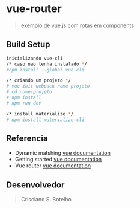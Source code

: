 # vue-router

> exemplo de vue.js com rotas em components

## Build Setup

``` bash
inicializando vue-cli
/* caso nao tenha instalado */
#npm install --global vue-cli

/* criando um projeto */
# vue init webpack nome-projeto
# cd nome-projeto
# npm install
# npm run dev

/* install materialize */
# npm install materialize-cli

```
## Referencia
* Dynamic matshing
	[vue documentation](https://router.vuejs.org/en/essentials/dynamic-matching.html)
* Getting started
	[vue documentation](https://router.vuejs.org/en/essentials/getting-started.html)
* Vue router
	[vue documentation](http://www.vuejs-brasil.com.br/vue-router/)


## Desenvolvedor
> Crisciano S. Botelho